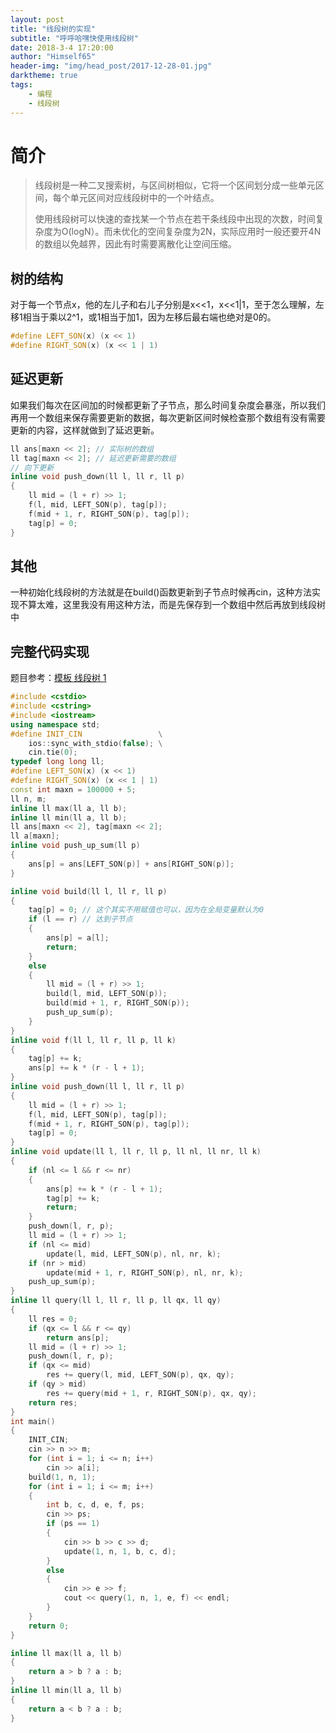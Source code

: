 ```yaml
---
layout: post
title: "线段树的实现"
subtitle: "呼呼哈嘿快使用线段树"
date: 2018-3-4 17:20:00
author: "Himself65"
header-img: "img/head_post/2017-12-28-01.jpg"
darktheme: true
tags: 
    - 编程
    - 线段树
---
```

# 简介

> 线段树是一种二叉搜索树，与区间树相似，它将一个区间划分成一些单元区间，每个单元区间对应线段树中的一个叶结点。
>
> 使用线段树可以快速的查找某一个节点在若干条线段中出现的次数，时间复杂度为O(logN）。而未优化的空间复杂度为2N，实际应用时一般还要开4N的数组以免越界，因此有时需要离散化让空间压缩。

## 树的结构

对于每一个节点x，他的左儿子和右儿子分别是x<<1，x<<1|1，至于怎么理解，左移1相当于乘以2^1，或1相当于加1，因为左移后最右端也绝对是0的。

``` C++
#define LEFT_SON(x) (x << 1)
#define RIGHT_SON(x) (x << 1 | 1)
```

## 延迟更新

如果我们每次在区间加的时候都更新了子节点，那么时间复杂度会暴涨，所以我们再用一个数组来保存需要更新的数据，每次更新区间时候检查那个数组有没有需要更新的内容，这样就做到了延迟更新。

``` C++
ll ans[maxn << 2]; // 实际树的数组
ll tag[maxn << 2]; // 延迟更新需要的数组
// 向下更新
inline void push_down(ll l, ll r, ll p)
{
    ll mid = (l + r) >> 1;
    f(l, mid, LEFT_SON(p), tag[p]);
    f(mid + 1, r, RIGHT_SON(p), tag[p]);
    tag[p] = 0;
}
```

## 其他

一种初始化线段树的方法就是在build()函数更新到子节点时候再cin，这种方法实现不算太难，这里我没有用这种方法，而是先保存到一个数组中然后再放到线段树中

## 完整代码实现

题目参考：[模板 线段树 1](https://www.luogu.org/problemnew/show/P3372)

``` C++
#include <cstdio>
#include <cstring>
#include <iostream>
using namespace std;
#define INIT_CIN                 \
    ios::sync_with_stdio(false); \
    cin.tie(0);
typedef long long ll;
#define LEFT_SON(x) (x << 1)
#define RIGHT_SON(x) (x << 1 | 1)
const int maxn = 100000 + 5;
ll n, m;
inline ll max(ll a, ll b);
inline ll min(ll a, ll b);
ll ans[maxn << 2], tag[maxn << 2];
ll a[maxn];
inline void push_up_sum(ll p)
{
    ans[p] = ans[LEFT_SON(p)] + ans[RIGHT_SON(p)];
}

inline void build(ll l, ll r, ll p)
{
    tag[p] = 0; // 这个其实不用赋值也可以，因为在全局变量默认为0
    if (l == r) // 达到子节点
    {
        ans[p] = a[l];
        return;
    }
    else
    {
        ll mid = (l + r) >> 1;
        build(l, mid, LEFT_SON(p));
        build(mid + 1, r, RIGHT_SON(p));
        push_up_sum(p);
    }
}
inline void f(ll l, ll r, ll p, ll k)
{
    tag[p] += k;
    ans[p] += k * (r - l + 1);
}
inline void push_down(ll l, ll r, ll p)
{
    ll mid = (l + r) >> 1;
    f(l, mid, LEFT_SON(p), tag[p]);
    f(mid + 1, r, RIGHT_SON(p), tag[p]);
    tag[p] = 0;
}
inline void update(ll l, ll r, ll p, ll nl, ll nr, ll k)
{
    if (nl <= l && r <= nr)
    {
        ans[p] += k * (r - l + 1);
        tag[p] += k;
        return;
    }
    push_down(l, r, p);
    ll mid = (l + r) >> 1;
    if (nl <= mid)
        update(l, mid, LEFT_SON(p), nl, nr, k);
    if (nr > mid)
        update(mid + 1, r, RIGHT_SON(p), nl, nr, k);
    push_up_sum(p);
}
inline ll query(ll l, ll r, ll p, ll qx, ll qy)
{
    ll res = 0;
    if (qx <= l && r <= qy)
        return ans[p];
    ll mid = (l + r) >> 1;
    push_down(l, r, p);
    if (qx <= mid)
        res += query(l, mid, LEFT_SON(p), qx, qy);
    if (qy > mid)
        res += query(mid + 1, r, RIGHT_SON(p), qx, qy);
    return res;
}
int main()
{
    INIT_CIN;
    cin >> n >> m;
    for (int i = 1; i <= n; i++)
        cin >> a[i];
    build(1, n, 1);
    for (int i = 1; i <= m; i++)
    {
        int b, c, d, e, f, ps;
        cin >> ps;
        if (ps == 1)
        {
            cin >> b >> c >> d;
            update(1, n, 1, b, c, d);
        }
        else
        {
            cin >> e >> f;
            cout << query(1, n, 1, e, f) << endl;
        }
    }
    return 0;
}

inline ll max(ll a, ll b)
{
    return a > b ? a : b;
}
inline ll min(ll a, ll b)
{
    return a < b ? a : b;
}
```